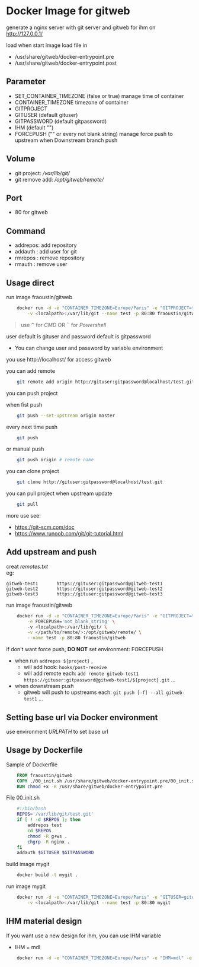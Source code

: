 # Docker Image for gitweb

generate a nginx server with git server and gitweb for ihm on http://127.0.0.1/

load when start image load file in

- /usr/share/gitweb/docker-entrypoint.pre
- /usr/share/gitweb/docker-entrypoint.post

## Parameter

- SET_CONTAINER_TIMEZONE (false or true) manage time of container
- CONTAINER_TIMEZONE timezone of container
- GITPROJECT
- GITUSER (default gituser)
- GITPASSWORD (default gitpassword)
- IHM (default "")
- FORCEPUSH ("" or every not blank string) manage force push to upstream when Downstream branch push

## Volume

- git project: */var/lib/git/*
- git remove add: */opt/gitweb/remote/*

## Port

- 80 for gitweb

## Command

- addrepos: add repository
- addauth : add user for git
- rmrepos : remove repository
- rmauth : remove user

## Usage direct

run image fraoustin/gitweb
```bash
    docker run -d -e "CONTAINER_TIMEZONE=Europe/Paris" -e "GITPROJECT=test" \
        -v <localpath>:/var/lib/git --name test -p 80:80 fraoustin/gitweb
```
> use <kbd>^</kbd> for *CMD* OR <kbd>`</kbd> for *Powershell* 

user default is gituser and password default is gitpassword 
- You can change user and password by variable environment

you use http://localhost/ for access gitweb

you can add remote
```bash
    git remote add origin http://gituser:gitpassword@localhost/test.git
```
you can push project

when fist push
```bash
    git push --set-upstream origin master
```
every next time push
```bash
    git push
```
or manual push
```bash
    git push origin # remote name
```
you can clone project
```bash
    git clone http://gituser:gitpassword@localhost/test.git
```
you can pull project when upstream update
```bash
    git pull
```
more use see:
- https://git-scm.com/doc
- https://www.runoob.com/git/git-tutorial.html



## Add upstream and push

creat *remotes.txt*  
eg:
```text
gitweb-test1       https://gituser:gitpassword@gitweb-test1
gitweb-test2       https://gituser:gitpassword@gitweb-test2
gitweb-test3       https://gituser:gitpassword@gitweb-test3
```
run image fraoustin/gitweb
```bash
    docker run -d -e "CONTAINER_TIMEZONE=Europe/Paris" -e "GITPROJECT=test" \
        -e FORCEPUSH='not_blank_string' \ 
        -v <localpath>:/var/lib/git/ \
        -v </path/to/remote/>:/opt/gitweb/remote/ \
        --name test -p 80:80 fraoustin/gitweb
```
if don't want force push, **DO NOT** set environment: FORCEPUSH  

- when run `addrepos ${project}` ,
    - will add hook: `hooks/post-receive`
    - will add remote each: `add remote gitweb-test1 https://gituser:gitpassword@gitweb-test1/${project}.git` ...
- when downstream push
    - gitweb will push to upstreams each: `git push [-f] --all gitweb-test1` ...

## Setting base url via Docker environment

use environment *URLPATH* to set base url 

## Usage by Dockerfile

Sample of Dockerfile
```Dockerfile
    FROM fraoustin/gitweb
    COPY ./00_init.sh /usr/share/gitweb/docker-entrypoint.pre/00_init.sh
    RUN chmod +x -R /usr/share/gitweb/docker-entrypoint.pre
```
File 00_init.sh
```bash
    #!/bin/bash
    REPOS='/var/lib/git/test.git'
    if [ ! -d $REPOS ]; then
        addrepos test
        cd $REPOS
        chmod -R g+ws .
        chgrp -R nginx .
    fi
    addauth $GITUSER $GITPASSWORD
```
build image mygit
```bash
    docker build -t mygit .
```
run image mygit
```bash
    docker run -d -e "CONTAINER_TIMEZONE=Europe/Paris" -e "GITUSER=gituser" -e "GITPASSWORD=gitpassword" \
        -v <localpath>:/var/lib/git --name test -p 80:80 mygit
```



## IHM material design

If you want use a new design for ihm, you can use IHM variable

- IHM = mdl
```bash
    docker run -d -e "CONTAINER_TIMEZONE=Europe/Paris" -e "IHM=mdl" -e "GITPROJECT=test" -v <localpath>:/var/lib/git --name test -p 80:80 fraoustin/gitweb
```
